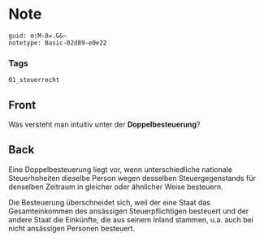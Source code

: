 # Note
```
guid: e:M-8=.G&~
notetype: Basic-02d89-e0e22
```

### Tags
```
01_steuerrecht
```

## Front
Was versteht man intuitiv unter der <b>Doppelbesteuerung</b>?

## Back
Eine Doppelbesteuerung liegt vor, wenn unterschiedliche nationale Steuerhoheiten dieselbe Person wegen desselben Steuergegenstands für denselben Zeitraum in gleicher oder ähnlicher Weise besteuern. 

Die Besteuerung überschneidet sich, weil der eine Staat das Gesamteinkommen des ansässigen Steuerpflichtigen besteuert und der andere Staat die Einkünfte, die aus seinem Inland stammen, u.a. auch bei nicht ansässigen Personen besteuert.
